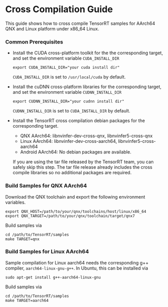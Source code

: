 # Cross Compilation Guide

This guide shows how to cross compile TensorRT samples for AArch64 QNX and Linux platform under x86_64 Linux.

### Common Prerequisites

* Install the CUDA cross-platform toolkit for the the corresponding target, and set the environment variable `CUDA_INSTALL_DIR`

  ```shell
  export CUDA_INSTALL_DIR="your cuda install dir"
  ```

  `CUDA_INSTALL_DIR` is set to `/usr/local/cuda` by default.

* Install the cuDNN cross-platform libraries for the corresponding target, and set the environment variable `CUDNN_INSTALL_DIR`

  ```shell
  export CUDNN_INSTALL_DIR="your cudnn install dir"
  ```

  `CUDNN_INSTALL_DIR` is set to `CUDA_INSTALL_DIR` by default.

* Install the TensorRT cross compilation debian packages for the corresponding target.
  * QNX AArch64: libnvinfer-dev-cross-qnx, libnvinfer5-cross-qnx
  * Linux AArch64: libnvinfer-dev-cross-aarch64, libnvinfer5-cross-aarch64
  * Android AArch64: No debian packages are available.

  If you are using the tar file released by the TensorRT team, you can safely skip this step. The tar file release already includes the cross compile libraries so no additional packages are required.

### Build Samples for QNX AArch64

Download the QNX toolchain and export the following environment variables.

```shell
export QNX_HOST=/path/to/your/qnx/toolchains/host/linux/x86_64
export QNX_TARGET=/path/to/your/qnx/toolchain/target/qnx7
```

Build samples via

```shell
cd /path/to/TensorRT/samples
make TARGET=qnx
```

### Build Samples for Linux AArch64

Sample compilation for Linux aarch64 needs the corresponding g++ compiler, `aarch64-linux-gnu-g++`. In Ubuntu, this can be installed via

```shell
sudo apt-get install g++-aarch64-linux-gnu
```

Build samples via

```shell
cd /path/to/TensorRT/samples
make TARGET=aarch64
```
